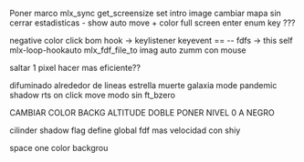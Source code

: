 
Poner marco
mlx_sync
get_screensize
set intro image
cambiar mapa sin cerrar
estadisticas - show
auto move + color
full screen enter
enum key ???

negative color
click bom
hook -> keylistener
keyevent == --
fdfs -> this self
mlx-loop-hookauto
mlx_fdf_file_to imag
auto zumm con mouse

saltar 1 pixel hacer mas eficiente??

difuminado alrededor de lineas
estrella muerte
galaxia
mode pandemic
shadow rts
on click move
modo sin ft_bzero


CAMBIAR COLOR BACKG
ALTITUDE DOBLE
PONER NIVEL 0 A NEGRO


cilinder
shadow
flag define
global fdf
mas velocidad con shiy

space one color backgrou
